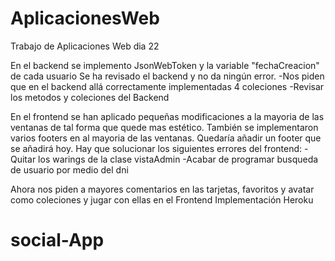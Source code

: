 # AplicacionesWeb

Trabajo de Aplicaciones Web dia 22

En el backend se implemento JsonWebToken y la variable "fechaCreacion" de cada usuario 
Se ha revisado el backend y no da ningún error. 
  -Nos piden que en el backend allá correctamente implementadas 4 coleciones 
  -Revisar los metodos y coleciones del Backend

En el frontend se han aplicado pequeñas modificaciones a la mayoria de las ventanas de tal forma que quede mas estético. 
También se implementaron varios footers en al mayoria de las ventanas. 
Quedaría añadir un footer que se añadirá hoy. Hay que solucionar los siguientes errores del frontend:
  -Quitar los warings de la clase vistaAdmin
  -Acabar de programar busqueda de usuario por medio del dni
  
Ahora nos piden a mayores comentarios en las tarjetas, favoritos y avatar como coleciones y jugar con ellas en el Frontend
Implementación Heroku
# social-App
